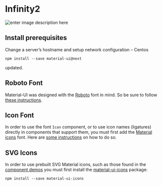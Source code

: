 # Infinity2

 ![enter image description here](https://static.wixstatic.com/media/bb7470_83527115d83c4ebca07976d2505440ba~mv2.png/v1/fill/w_66,h_50,al_c,usm_0.66_1.00_0.01/bb7470_83527115d83c4ebca07976d2505440ba~mv2.png)

## Install prerequisites

Change a server’s hostname and setup network configuration – Centos

```
npm install --save material-ui@next
```

updated.
## Roboto Font

Material-UI was designed with the [Roboto](http://www.google.com/fonts/specimen/Roboto)
font in mind. So be sure to follow [these instructions](/style/typography#general).

## Icon Font

In order to use the font `Icon` component, or to use icon names (ligatures) directly in components
that support them, you must first add the [Material icons](https://material.io/icons/) font.
Here are [some instructions](http://google.github.io/material-design-icons/#icon-font-for-the-web)
on how to do so.

## SVG Icons

In order to use prebuilt SVG Material icons, such as those found in the [component demos](/demos/app-bar/)
you must first install the [material-ui-icons](https://www.npmjs.org/package/material-ui-icons) package:

```
npm install --save material-ui-icons
```
<!--stackedit_data:
eyJoaXN0b3J5IjpbLTM5OTY0MzMwNSwtMzA5NjcxMjE2XX0=
-->